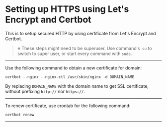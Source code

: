 # Setting up HTTPS using Let's Encrypt and Certbot

This is to setup secured HTTP by using certificate from Let's Encrypt and Certbot.

> ※ These steps might need to be superuser. Use command `$ su` to switch to super user, or start every command with `sudo`.

---

Use the following command to obtain a new certificate for domain:
```shell
certbot --nginx --nginx-ctl /usr/sbin/nginx -d DOMAIN_NAME
```
By replacing `DOMAIN_NAME` with the domain name to get SSL certificate, without prefixing `http://` nor `https://`.

---

To renew certificate, use crontab for the following command:

```shell
certbot renew
```

---
